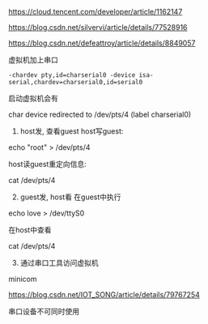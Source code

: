 

https://cloud.tencent.com/developer/article/1162147

https://blog.csdn.net/silvervi/article/details/77528916

https://blog.csdn.net/defeattroy/article/details/8849057


虚拟机加上串口

```
-chardev pty,id=charserial0 -device isa-serial,chardev=charserial0,id=serial0
```
启动虚拟机会有

char device redirected to /dev/pts/4 (label charserial0)

1. host发, 查看guest
host写guest:

echo "root" > /dev/pts/4

host读guest重定向信息:

cat /dev/pts/4

2. guest发, host看
在guest中执行

echo love > /dev/ttyS0

在host中查看

cat /dev/pts/4


3. 通过串口工具访问虚拟机

minicom

https://blog.csdn.net/IOT_SONG/article/details/79767254

串口设备不可同时使用